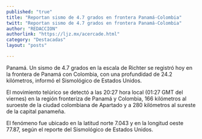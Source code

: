 ```yaml
---
published: "true"
title: "Reportan sismo de 4.7 grados en frontera Panamá-Colombia"
twitt: "Reportan sismo de 4.7 grados en frontera Panamá-Colombia"
author: "REDACCION"
authorlink: "https://ljz.mx/acercade.html"
category: "Destacadas"
layout: "posts"

---
```



  Panamá. Un sismo de 4.7 grados en la escala de Richter se registró hoy en la frontera de Panamá con Colombia, con una profundidad de 24.2 kilómetros, informó el Sismológico de Estados Unidos.



  El movimiento telúrico se detectó a las 20:27 hora local (01:27 GMT del viernes) en la región fronteriza de Panamá y Colombia, 166 kilómetros al suroeste de la ciudad colombiana de Apartado y a 280 kilómetros al sureste de la capital panameña.



  El fenómeno fue ubicado en la latitud norte 7.043 y en la longitud oeste 77.87, según el reporte del Sismológico de Estados Unidos.

